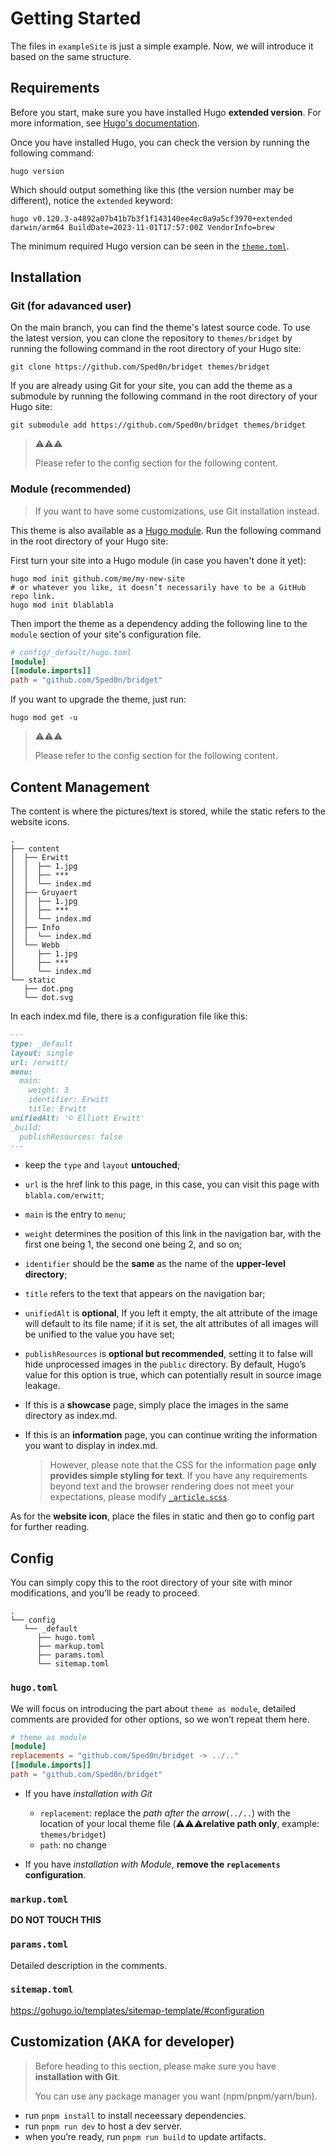 # Getting Started

The files in `exampleSite` is just a simple example. Now, we will introduce it based on the same structure.

## Requirements

Before you start, make sure you have installed Hugo **extended version**. For more information, see [Hugo's documentation](https://gohugo.io/getting-started/installing/).

Once you have installed Hugo, you can check the version by running the following command:

```shell
hugo version
```

Which should output something like this (the version number may be different), notice the `extended` keyword:

```shell
hugo v0.120.3-a4892a07b41b7b3f1f143140ee4ec0a9a5cf3970+extended darwin/arm64 BuildDate=2023-11-01T17:57:00Z VendorInfo=brew
```

The minimum required Hugo version can be seen in the [`theme.toml`](https://github.com/Sped0n/bridget/blob/main/theme.toml#L19).

## Installation

### Git (for adavanced user)

On the main branch, you can find the theme's latest source code. To use the latest version, you can clone the repository to `themes/bridget` by running the following command in the root directory of your Hugo site:

```shell
git clone https://github.com/Sped0n/bridget themes/bridget
```

If you are already using Git for your site, you can add the theme as a submodule by running the following command in the root directory of your Hugo site:

```shell
git submodule add https://github.com/Sped0n/bridget themes/bridget
```

> ⚠️⚠️⚠️
>
> Please refer to the config section for the following content.

### Module (recommended)

> If you want to have some customizations, use Git installation instead.

This theme is also available as a [Hugo module](https://gohugo.io/hugo-modules/). Run the following command in the root directory of your Hugo site:

First turn your site into a Hugo module (in case you haven't done it yet):

```shell
hugo mod init github.com/me/my-new-site
# or whatever you like, it doesn’t necessarily have to be a GitHub repo link.
hugo mod init blablabla
```

Then import the theme as a dependency adding the following line to the `module` section of your site's configuration file.

```toml
# config/_default/hugo.toml
[module]
[[module.imports]]
path = "github.com/Sped0n/bridget"
```

If you want to upgrade the theme, just run:

```shell
hugo mod get -u
```

> ⚠️⚠️⚠️
>
> Please refer to the config section for the following content.

## Content Management

The content is where the pictures/text is stored, while the static refers to the website icons.

```
.
├── content
│  ├── Erwitt
│  │  ├── 1.jpg
│  │  ├── ***
│  │  └── index.md
│  ├── Gruyaert
│  │  ├── 1.jpg
│  │  ├── ***
│  │  └── index.md
│  ├── Info
│  │  └── index.md
│  └── Webb
│     ├── 1.jpg
│     ├── ***
│     └── index.md
└── static
   ├── dot.png
   └── dot.svg
```

In each index.md file, there is a configuration file like this:

```markdown
---
type: _default
layout: single
url: /erwitt/
menu:
  main:
    weight: 3
    identifier: Erwitt
    title: Erwitt
unifiedAlt: '© Elliott Erwitt'
_build:
  publishResources: false
---
```

- keep the `type` and `layout` **untouched**;

- `url` is the href link to this page, in this case, you can visit this page with `blabla.com/erwitt`;

- `main` is the entry to `menu`;

- `weight` determines the position of this link in the navigation bar, with the first one being 1, the second one being 2, and so on;

- `identifier` should be the **same** as the name of the **upper-level directory**;

- `title` refers to the text that appears on the navigation bar;

- `unifiedAlt` is **optional**, If you left it empty, the alt attribute of the image will default to its file name; if it is set, the alt attributes of all images will be unified to the value you have set;

- `publishResources` is **optional but recommended**, setting it to false will hide unprocessed images in the `public` directory. By default, Hugo’s value for this option is true, which can potentially result in source image leakage.

- If this is a **showcase** page, simply place the images in the same directory as index.md.

- If this is an **information** page, you can continue writing the information you want to display in index.md.

  > However, please note that the CSS for the information page **only provides simple styling for text**. If you have any requirements beyond text and the browser rendering does not meet your expectations, please modify [`_article.scss`](https://github.com/Sped0n/bridget/blob/main/assets/scss/_partial/_article.scss).

As for the **website icon**, place the files in static and then go to config part for further reading.

## Config

You can simply copy this to the root directory of your site with minor modifications, and you’ll be ready to proceed.

```
.
└── config
   └── _default
      ├── hugo.toml
      ├── markup.toml
      ├── params.toml
      └── sitemap.toml
```

### `hugo.toml`

We will focus on introducing the part about `theme as module`, detailed comments are provided for other options, so we won’t repeat them here.

```toml
# theme as module
[module]
replacements = "github.com/Sped0n/bridget -> ../.."
[[module.imports]]
path = "github.com/Sped0n/bridget"
```

- If you have _installation with Git_

  - `replacement`: replace the _path after the arrow_(`../..`) with the location of your local theme file (⚠️⚠️⚠️**relative path only**, example: `themes/bridget`)
  - `path`: no change

- If you have _installation with Module_, **remove the `replacements` configuration**.

### `markup.toml`

**DO NOT TOUCH THIS**

### `params.toml`

Detailed description in the comments.

### `sitemap.toml`

https://gohugo.io/templates/sitemap-template/#configuration

## Customization (AKA for developer)

> Before heading to this section, please make sure you have **installation with Git**.
>
> You can use any package manager you want (npm/pnpm/yarn/bun).

- run `pnpm install` to install neceessary dependencies.
- run `pnpm run dev` to host a dev server.
- when you’re ready, run `pnpm run build` to update artifacts.
